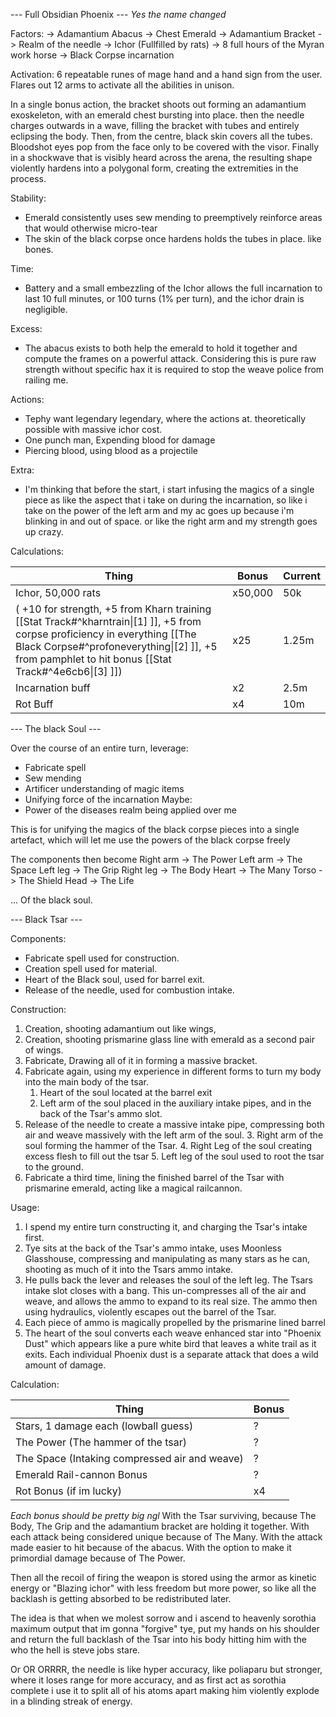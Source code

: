 
--- Full Obsidian Phoenix ---
*Yes the name changed*

Factors:
-> Adamantium Abacus
-> Chest Emerald 
-> Adamantium Bracket 
-> Realm of the needle
-> Ichor (Fullfilled by rats)
-> 8 full hours of the Myran work horse
-> Black Corpse incarnation

Activation: 6 repeatable runes of mage hand and a hand sign from the user. Flares out 12 arms to activate all the abilities in unison. 

In a single bonus action, the bracket shoots out forming an adamantium exoskeleton, with an emerald chest bursting into place. then the needle charges outwards in a wave, filling the bracket with tubes and entirely eclipsing the body. Then, from the centre, black skin covers all the tubes. Bloodshot eyes pop from the face only to be covered with the visor. Finally in a shockwave that is visibly heard across the arena, the resulting shape violently hardens into a polygonal form, creating the extremities in the process.

Stability:
- Emerald consistently uses sew mending to preemptively reinforce areas that would otherwise micro-tear
- The skin of the black corpse once hardens holds the tubes in place. like bones.

Time:
- Battery and a small embezzling of the Ichor allows the full incarnation to last 10 full minutes, or 100 turns (1% per turn), and the ichor drain is negligible.

Excess:
- The abacus exists to both help the emerald to hold it together and compute the frames on a powerful attack. Considering this is pure raw strength without specific hax it is required to stop the weave police from railing me.

Actions: 
- Tephy want legendary legendary, where the actions at. theoretically possible with massive ichor cost.
- One punch man, Expending blood for damage
- Piercing blood, using blood as a projectile

Extra:
- I'm thinking that before the start, i start infusing the magics of a single piece as like the aspect that i take on during the incarnation, so like i take on the power of the left arm and my ac goes up because i'm blinking in and out of space. or like the right arm and my strength goes up crazy.

Calculations:

| Thing                                                                                                                                                                                                                           | Bonus   | Current |
| ------------------------------------------------------------------------------------------------------------------------------------------------------------------------------------------------------------------------------- | ------- | ------- |
| Ichor, 50,000 rats                                                                                                                                                                                                              | x50,000 | 50k     |
| ( +10 for strength, +5 from Kharn training [[Stat Track#^kharntrain\|[1] ]], +5 from corpse proficiency in everything [[The Black Corpse#^profoneverything\|[2] ]], +5 from pamphlet to hit bonus [[Stat Track#^4e6cb6\|[3] ]]) | x25     | 1.25m   |
| Incarnation buff                                                                                                                                                                                                                | x2      | 2.5m    |
| Rot Buff                                                                                                                                                                                                                        | x4      | 10m     |





--- The black Soul ---

Over the course of an entire turn, leverage: 
- Fabricate spell
- Sew mending
- Artificer understanding of magic items
- Unifying force of the incarnation
Maybe: 
- Power of the diseases realm being applied over me

This is for unifying the magics of the black corpse pieces into a single artefact, which will let me use the powers of the black corpse freely

The components then become
Right arm -> The Power
Left arm -> The Space
Left leg -> The Grip
Right leg -> The Body
Heart -> The Many
Torso -> The Shield
Head -> The Life

... Of the black soul.



--- Black Tsar ---

Components:
- Fabricate spell used for construction.
- Creation spell used for material.
- Heart of the Black soul, used for barrel exit.
- Release of the needle, used for combustion intake.

Construction:
1. Creation, shooting adamantium out like wings,
2. Creation, shooting prismarine glass line with emerald as a second pair of wings.
3. Fabricate, Drawing all of it in forming a massive bracket.
4. Fabricate again, using my experience in different forms to turn my body into the main body of the tsar.
	1. Heart of the soul located at the barrel exit
	2. Left arm of the soul placed in the auxiliary intake pipes, and in the back of the Tsar's ammo slot.
5. Release of the needle to create a massive intake pipe, compressing both air and weave massively with the left arm of the soul.
	3. Right arm of the soul forming the hammer of the Tsar.
	4. Right Leg of the soul creating excess flesh to fill out the tsar
	5. Left leg of the soul used to root the tsar to the ground.
6. Fabricate a third time, lining the finished barrel of the Tsar with prismarine emerald, acting like a magical railcannon.

Usage:
1. I spend my entire turn constructing it, and charging the Tsar's intake first.
2. Tye sits at the back of the Tsar's ammo intake, uses Moonless Glasshouse, compressing and manipulating as many stars as he can, shooting as much of it into the Tsars ammo intake.
3. He pulls back the lever and releases the soul of the left leg. The Tsars intake slot closes with a bang. This un-compresses all of the air and weave, and allows the ammo to expand to its real size. The ammo then using hydraulics, violently escapes out the barrel of the Tsar.
4. Each piece of ammo is magically propelled by the prismarine lined barrel
5. The heart of the soul converts each weave enhanced star into "Phoenix Dust" which appears like a pure white bird that leaves a white trail as it exits. Each individual Phoenix dust is a separate attack that does a wild amount of damage.

Calculation:

| Thing                                         | Bonus |
| --------------------------------------------- | ----- |
| Stars, 1 damage each (lowball guess)          | ?     |
| The Power (The hammer of the tsar)            | ?     |
| The Space (Intaking compressed air and weave) | ?     |
| Emerald Rail-cannon Bonus                     | ?     |
| Rot Bonus (if im lucky)                       | x4    |
*Each bonus should be pretty big ngl*
With the Tsar surviving, because The Body, The Grip and the adamantium bracket are holding it together. 
With each attack being considered unique because of The Many. 
With the attack made easier to hit because of the abacus.
With the option to make it primordial damage because of The Power.

Then all the recoil of firing the weapon is stored using the armor as kinetic energy or "Blazing ichor" with less freedom but more power, so like all the backlash is getting absorbed to be redistributed later.

The idea is that when we molest sorrow and i ascend to heavenly sorothia maximum output that im gonna "forgive" tye, put my hands on his shoulder and return the full backlash of the Tsar into his body hitting him with the who the hell is steve jobs stare.

Or OR ORRRR, the needle is like hyper accuracy, like poliaparu but stronger, where it loses range for more accuracy, and as first act as sorothia complete i use it to split all of his atoms apart making him violently explode in a blinding streak of energy.

